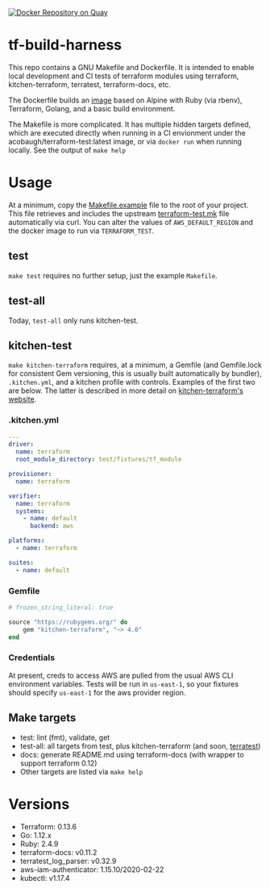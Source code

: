 [![Docker Repository on Quay](https://quay.io/repository/pennstate/tf-build-harness/status "Docker Repository on Quay")](https://quay.io/repository/pennstate/tf-build-harness)

# tf-build-harness

This repo contains a GNU Makefile and Dockerfile. It is intended to enable
local development and CI tests of terraform modules using terraform,
kitchen-terraform, terratest, terraform-docs, etc.

The Dockerfile builds an
[image](https://hub.docker.com/u/acobaugh/terraform-test) based on Alpine with
Ruby (via rbenv), Terraform, Golang, and a basic build environment.

The Makefile is more complicated. It has multiple hidden targets defined, which
are executed directly when running in a CI envionment under the
acobaugh/terraform-test:latest image, or via `docker run` when running locally.
See the output of `make help`

# Usage

At a minimum, copy the [Makefile.example](/Makefile.example) file to the root of
your project. This file retrieves and includes the upstream
[terraform-test.mk](/terraform-test.mk) file automatically via curl. You can
alter the values of `AWS_DEFAULT_REGION` and the docker image to run via
`TERRAFORM_TEST`.

## test

`make test` requires no further setup, just the example `Makefile`.

## test-all

Today, `test-all` only runs kitchen-test.

## kitchen-test

`make kitchen-terraform` requires, at a minimum, a Gemfile (and Gemfile.lock
for consistent Gem versioning, this is usually built automatically by bundler),
`.kitchen.yml`, and a kitchen profile with controls. Examples of the
first two are below. The latter is described in more detail on
[kitchen-terraform's website](https://github.com/newcontext-oss/kitchen-terraform).

### .kitchen.yml
```yml
---
driver:
  name: terraform
  root_module_directory: test/fixtures/tf_module

provisioner:
  name: terraform

verifier:
  name: terraform
  systems: 
    - name: default
      backend: aws

platforms:
  - name: terraform

suites:
  - name: default
```

### Gemfile
```Ruby
# frozen_string_literal: true

source "https://rubygems.org/" do
	gem "kitchen-terraform", "~> 4.0"
end
```

### Credentials

At present, creds to access AWS are pulled from the usual AWS CLI environment
variables. Tests will be run in `us-east-1`, so your fixtures should specify
`us-east-1` for the aws provider region.

## Make targets

* test: lint (fmt), validate, get
* test-all: all targets from test, plus kitchen-terraform (and soon, [terratest](https://github.com/gruntwork-io/terratest)) 
* docs: generate README.md using terraform-docs (with wrapper to support terraform 0.12)
* Other targets are listed via `make help`

# Versions

* Terraform: 0.13.6
* Go: 1.12.x
* Ruby: 2.4.9
* terraform-docs: v0.11.2
* terratest_log_parser: v0.32.9
* aws-iam-authenticator: 1.15.10/2020-02-22
* kubectl: v1.17.4
